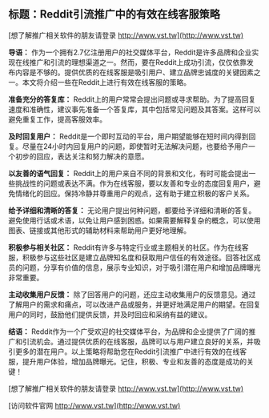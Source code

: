 ## **标题：Reddit引流推广中的有效在线客服策略**

[想了解推广相关软件的朋友请登录 http://www.vst.tw](http://www.vst.tw)

**导语：**
作为一个拥有2.7亿注册用户的社交媒体平台，Reddit是许多品牌和企业实现在线推广和引流的理想渠道之一。然而，要在Reddit上成功引流，仅仅依靠发布内容是不够的。提供优质的在线客服是吸引用户、建立品牌忠诚度的关键因素之一。本文将介绍一些在Reddit上进行有效在线客服的策略。

**准备充分的答复库：**
Reddit上的用户常常会提出问题或寻求帮助。为了提高回复速度和准确性，建议事先准备一个答复库，其中包括常见问题及其答案。这样可以避免重复工作，提高客服效率。

**及时回复用户：**
Reddit是一个即时互动的平台，用户期望能够在短时间内得到回复。尽量在24小时内回复用户的问题，即使暂时无法解决问题，也要给予用户一个初步的回应，表达关注和努力解决的意愿。

**以友善的语气回复：**
Reddit上的用户来自不同的背景和文化，有时可能会提出一些挑战性的问题或表达不满。作为在线客服，要以友善和专业的态度回复用户，避免情绪化的回应。保持冷静并尊重用户的观点，这有助于建立积极的客户关系。

**给予详细和清晰的答复：**
无论用户提出何种问题，都要给予详细和清晰的答复。避免使用行话或术语，以免让用户感到困惑。如果需要解释复杂的概念，可以使用图表、链接或其他形式的辅助材料来帮助用户更好地理解。

**积极参与相关社区：**
Reddit有许多与特定行业或主题相关的社区。作为在线客服，积极参与这些社区是建立品牌知名度和获取用户信任的有效途径。回答社区成员的问题，分享有价值的信息，展示专业知识，对于吸引潜在用户和增加品牌曝光非常重要。

**主动收集用户反馈：**
除了回答用户的问题，还应主动收集用户的反馈意见。通过了解用户的需求和痛点，可以改进产品或服务，并更好地满足用户的期望。在回复用户的同时，鼓励他们提供反馈，并及时回应和采纳有益的建议。

**结语：**
Reddit作为一个广受欢迎的社交媒体平台，为品牌和企业提供了广阔的推广和引流机会。通过提供优质的在线客服，品牌可以与用户建立良好的关系，并吸引更多的潜在用户。以上策略将帮助您在Reddit引流推广中进行有效的在线客服，提升用户体验，增加品牌曝光。记住，积极、专业和友善的态度是成功的关键！

[想了解推广相关软件的朋友请登录 http://www.vst.tw](http://www.vst.tw)


[访问软件官网 http://www.vst.tw](http://www.vst.tw)
